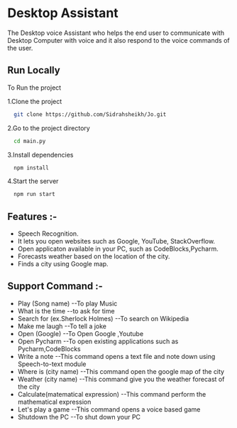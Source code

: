 # Desktop Assistant

The Desktop voice Assistant who helps the end user to communicate with Desktop Computer with voice and it also respond to the voice commands of the user.



## Run Locally
To Run the project

1.Clone the project

```bash
  git clone https://github.com/Sidrahsheikh/Jo.git
```

2.Go to the project directory

```bash
  cd main.py
```

3.Install dependencies

```bash
  npm install
```

4.Start the server

```bash
  npm run start
```


## Features :-

- Speech Recognition.
- It lets you open websites such as Google, YouTube, StackOverflow.
- Open applicaton available in your PC, such as CodeBlocks,Pycharm.
- Forecasts weather based on the location of the city.
- Finds a city using Google map.

## Support Command :-                 
- Play (Song name)                  --To play Music
- What is the time                  --to ask for time
- Search for (ex.Sherlock Holmes)   --To search on Wikipedia
- Make me laugh                     --To tell a joke
- Open (Google)                     --To Open Google ,Youtube
- Open Pycharm                      --To open existing applications such as Pycharm,CodeBlocks
- Write a note                      --This command opens a text file and note down using Speech-to-text module
- Where is (city name)              --This command open the google map of the city
- Weather (city name)               --This command give you the weather forecast of the city
- Calculate(matematical expression) --This command perform the mathematical expression
- Let's play a game                 --This command opens a voice based game 
- Shutdown the PC                   --To shut down your PC



                              
